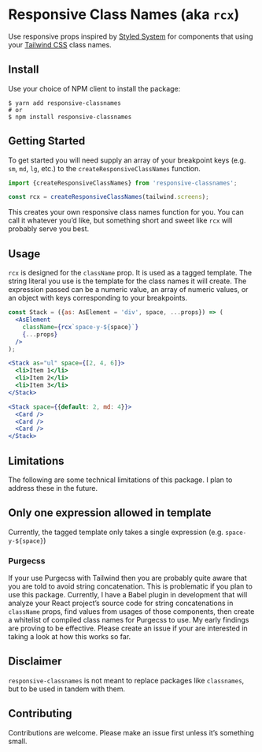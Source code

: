 # Responsive Class Names (aka `rcx`)

Use responsive props inspired by [Styled System] for components
that using your [Tailwind CSS] class names.

## Install

Use your choice of NPM client to install the package:

```shell
$ yarn add responsive-classnames
# or
$ npm install responsive-classnames
```

## Getting Started

To get started you will need supply an array of your breakpoint
keys (e.g. `sm`, `md`, `lg`, etc.) to the
`createResponsiveClassNames` function. 

```js
import {createResponsiveClassNames} from 'responsive-classnames';

const rcx = createResponsiveClassNames(tailwind.screens);
```

This creates your own responsive class names function for you.
You can call it whatever you’d like, but something short and
sweet like `rcx` will probably serve you best.

## Usage

`rcx` is designed for the `className` prop. It is used as a
tagged template. The string literal you use is the template for
the class names it will create. The expression passed can be a
numeric value, an array of numeric values, or an object with
keys corresponding to your breakpoints.

```jsx
const Stack = ({as: AsElement = 'div', space, ...props}) => (
  <AsElement
    className={rcx`space-y-${space}`} 
    {...props} 
  />
);

<Stack as="ul" space={[2, 4, 6]}>
  <li>Item 1</li>
  <li>Item 2</li>
  <li>Item 3</li>
</Stack>

<Stack space={{default: 2, md: 4}}>
  <Card />
  <Card />
  <Card />
</Stack>
```

## Limitations

The following are some technical limitations of this package. I
plan to address these in the future.

## Only one expression allowed in template

Currently, the tagged template only takes a single expression
(e.g. `space-y-${space}`)

### Purgecss

If your use Purgecss with Tailwind then you are probably quite
aware that you are told to avoid string concatenation. This is
problematic if you plan to use this package. Currently, I have a
Babel plugin in development that will analyze your React
project’s source code for string concatenations in `className`
props, find values from usages of those components, then create
a whitelist of compiled class names for Purgecss to use. My
early findings are proving to be effective. Please create an
issue if your are interested in taking a look at how this works
so far.

## Disclaimer

`responsive-classnames` is not meant to replace packages like
`classnames`, but to be used in tandem with them.

## Contributing

Contributions are welcome. Please make an issue first unless
it’s something small.

[Styled System]: https://github.com/styled-system/styled-system
[Tailwind CSS]: https://github.com/tailwindcss/tailwindcss
[classnames]: https://github.com/JedWatson/classnames
